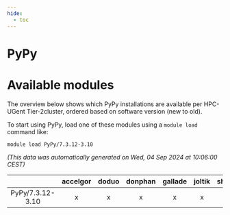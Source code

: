 ```yaml
---
hide:
  - toc
---
```


PyPy
====

# Available modules


The overview below shows which PyPy installations are available per HPC-UGent Tier-2cluster, ordered based on software version (new to old).

To start using PyPy, load one of these modules using a `module load` command like:

```shell
module load PyPy/7.3.12-3.10
```

*(This data was automatically generated on Wed, 04 Sep 2024 at 10:06:00 CEST)*  

| |accelgor|doduo|donphan|gallade|joltik|shinx|skitty|
| :---: | :---: | :---: | :---: | :---: | :---: | :---: | :---: |
|PyPy/7.3.12-3.10|x|x|x|x|x|-|x|

